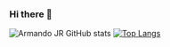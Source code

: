 ### Hi there 👋

![Armando JR GitHub stats](https://github-readme-stats.vercel.app/api?username=elfiservice&show_icons=true&theme=tokyonight)
[![Top Langs](https://github-readme-stats.vercel.app/api/top-langs/?username=elfiservice&layout=compact&theme=tokyonight)](https://github.com/elfiservice)

<!--
**elfiservice/elfiservice** is a ✨ _special_ ✨ repository because its `README.md` (this file) appears on your GitHub profile.

Here are some ideas to get you started:

- 🔭 I’m currently working on ...
- 🌱 I’m currently learning ...
- 👯 I’m looking to collaborate on ...
- 🤔 I’m looking for help with ...
- 💬 Ask me about ...
- 📫 How to reach me: ...
- 😄 Pronouns: ...
- ⚡ Fun fact: ...
-->
